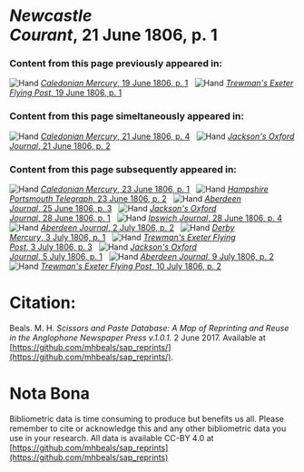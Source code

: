 # *Newcastle Courant*, 21 June 1806, p. 1  
  
### Content from this page previously appeared in:  
![Hand](http://scissorsandpaste.net/wp-content/uploads/2017/06/smallhandpointer.png) [*Caledonian Mercury*, 19 June 1806, p. 1](https://mhbeals.github.io/sap_html/Caledonian-Mercury/Caledonian-Mercury-19-June-1806-p-1)  
![Hand](http://scissorsandpaste.net/wp-content/uploads/2017/06/smallhandpointer.png) [*Trewman's Exeter Flying Post*, 19 June 1806, p. 1](https://mhbeals.github.io/sap_html/Trewman's-Exeter-Flying-Post/Trewman's-Exeter-Flying-Post-19-June-1806-p-1)  
  
### Content from this page simeltaneously appeared in:  
![Hand](http://scissorsandpaste.net/wp-content/uploads/2017/06/smallhandpointer.png) [*Caledonian Mercury*, 21 June 1806, p. 4](https://mhbeals.github.io/sap_html/Caledonian-Mercury/Caledonian-Mercury-21-June-1806-p-4)  
![Hand](http://scissorsandpaste.net/wp-content/uploads/2017/06/smallhandpointer.png) [*Jackson's Oxford Journal*, 21 June 1806, p. 2](https://mhbeals.github.io/sap_html/Jackson's-Oxford-Journal/Jackson's-Oxford-Journal-21-June-1806-p-2)  
  
### Content from this page subsequently appeared in:  
![Hand](http://scissorsandpaste.net/wp-content/uploads/2017/06/smallhandpointer.png) [*Caledonian Mercury*, 23 June 1806, p. 1](https://mhbeals.github.io/sap_html/Caledonian-Mercury/Caledonian-Mercury-23-June-1806-p-1)  
![Hand](http://scissorsandpaste.net/wp-content/uploads/2017/06/smallhandpointer.png) [*Hampshire Portsmouth Telegraph*, 23 June 1806, p. 2](https://mhbeals.github.io/sap_html/Hampshire-Portsmouth-Telegraph/Hampshire-Portsmouth-Telegraph-23-June-1806-p-2)  
![Hand](http://scissorsandpaste.net/wp-content/uploads/2017/06/smallhandpointer.png) [*Aberdeen Journal*, 25 June 1806, p. 3](https://mhbeals.github.io/sap_html/Aberdeen-Journal/Aberdeen-Journal-25-June-1806-p-3)  
![Hand](http://scissorsandpaste.net/wp-content/uploads/2017/06/smallhandpointer.png) [*Jackson's Oxford Journal*, 28 June 1806, p. 1](https://mhbeals.github.io/sap_html/Jackson's-Oxford-Journal/Jackson's-Oxford-Journal-28-June-1806-p-1)  
![Hand](http://scissorsandpaste.net/wp-content/uploads/2017/06/smallhandpointer.png) [*Ipswich Journal*, 28 June 1806, p. 4](https://mhbeals.github.io/sap_html/Ipswich-Journal/Ipswich-Journal-28-June-1806-p-4)  
![Hand](http://scissorsandpaste.net/wp-content/uploads/2017/06/smallhandpointer.png) [*Aberdeen Journal*, 2 July 1806, p. 2](https://mhbeals.github.io/sap_html/Aberdeen-Journal/Aberdeen-Journal-2-July-1806-p-2)  
![Hand](http://scissorsandpaste.net/wp-content/uploads/2017/06/smallhandpointer.png) [*Derby Mercury*, 3 July 1806, p. 1](https://mhbeals.github.io/sap_html/Derby-Mercury/Derby-Mercury-3-July-1806-p-1)  
![Hand](http://scissorsandpaste.net/wp-content/uploads/2017/06/smallhandpointer.png) [*Trewman's Exeter Flying Post*, 3 July 1806, p. 3](https://mhbeals.github.io/sap_html/Trewman's-Exeter-Flying-Post/Trewman's-Exeter-Flying-Post-3-July-1806-p-3)  
![Hand](http://scissorsandpaste.net/wp-content/uploads/2017/06/smallhandpointer.png) [*Jackson's Oxford Journal*, 5 July 1806, p. 1](https://mhbeals.github.io/sap_html/Jackson's-Oxford-Journal/Jackson's-Oxford-Journal-5-July-1806-p-1)  
![Hand](http://scissorsandpaste.net/wp-content/uploads/2017/06/smallhandpointer.png) [*Aberdeen Journal*, 9 July 1806, p. 2](https://mhbeals.github.io/sap_html/Aberdeen-Journal/Aberdeen-Journal-9-July-1806-p-2)  
![Hand](http://scissorsandpaste.net/wp-content/uploads/2017/06/smallhandpointer.png) [*Trewman's Exeter Flying Post*, 10 July 1806, p. 2](https://mhbeals.github.io/sap_html/Trewman's-Exeter-Flying-Post/Trewman's-Exeter-Flying-Post-10-July-1806-p-2)  


# Citation: 

Beals. M. H. *Scissors and Paste Database: A Map of Reprinting and Reuse in the Anglophone Newspaper Press v.1.0.1.* 2 June 2017. Available at [https://github.com/mhbeals/sap_reprints/](https://github.com/mhbeals/sap_reprints/). 

# Nota Bona

Bibliometric data is time consuming to produce but benefits us all. Please remember to cite or acknowledge this and any other bibliometric data you use in your research. All data is available CC-BY 4.0 at [https://github.com/mhbeals/sap_reprints](https://github.com/mhbeals/sap_reprints)